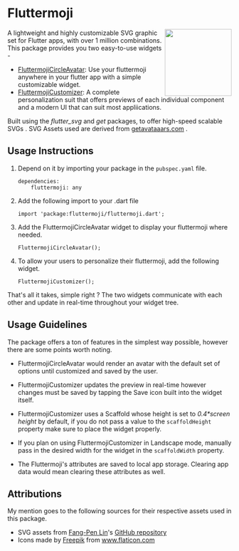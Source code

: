 
# Fluttermoji 
<img src="https://user-images.githubusercontent.com/37346450/103071632-009ec100-45ea-11eb-97c4-96c9ec67e204.gif" align="right" height="150" />

A lightweight and highly customizable SVG graphic set for Flutter apps, with over 1 million combinations.
This package provides you two easy-to-use widgets -
- <u>FluttermojiCircleAvatar</u>:  Use your fluttermoji anywhere in your flutter app with a simple customizable widget.
- <u>FluttermojiCustomizer</u>: A complete personalization suit that offers previews of each individual component and a modern UI that can suit most appliications.

 Built using the <i>flutter_svg</i> and <i>get</i> packages, to offer high-speed scalable SVGs .
 SVG Assets used are derived from [getavataaars.com](https://getavataaars.com/) .

## Usage Instructions
1. Depend on it by importing your package in the ```pubspec.yaml```  file.
	``` 
	dependencies:
		fluttermoji: any
	```
2. Add the following import to your .dart file
	```
	import 'package:fluttermoji/fluttermoji.dart';
	```
3. Add the FluttermojiCircleAvatar widget to display your fluttermoji where needed.
	```
	FluttermojiCircleAvatar();
	```
4. To allow your users to personalize their fluttermoji, add the following widget.
	```
	FluttermojiCustomizer();
	```

That's all it takes, simple right ? The two widgets communicate with each other and update in real-time throughout your widget tree.

##  Usage Guidelines
The package offers a ton of features in the simplest way possible, however there are some points worth noting.

- FluttermojiCircleAvatar would render an avatar with the default set of options until customized and saved by the user.
- FluttermojiCustomizer updates the preview in real-time however changes must be saved by tapping the Save icon built into the widget itself.
- FluttermojiCustomizer uses a Scaffold whose height is set to _0.4*screen height_ by default, if you do not pass a value to the ```scaffoldHeight``` property make sure to place the widget properly.
- If you plan on using FluttermojiCustomizer in Landscape mode, manually pass in the desired width for the widget in the ```scaffoldWidth``` property.

- The Fluttermoji's attributes are saved to local app storage. Clearing app data would mean clearing these attributes as well.

## Attributions
My mention goes to the following sources for their respective assets used in this package.

- SVG assets from [Fang-Pen Lin](getAvataars.com)'s  [GitHub repository](https://github.com/fangpenlin/avataaars-generator)
- Icons made by <a href="https://www.flaticon.com/authors/freepik" title="Freepik">Freepik</a> from <a href="https://www.flaticon.com/" title="Flaticon">www.flaticon.com</a>
	
